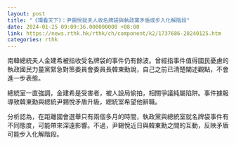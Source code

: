 ```yaml
---
layout: post
title: "《環看天下》：尹錫悅就夫人收名牌袋與執政黨矛盾或步入化解階段"
date: 2024-01-25 09:09:36.000000000 +08:00
link: https://news.rthk.hk/rthk/ch/component/k2/1737686-20240125.htm
categories: rthk
---
```


南韓總統夫人金建希被指收受名牌袋的事件仍有餘波。曾經指事件值得國民憂慮的執政國民力量黨緊急對策委員會委員長韓東勳說，自己之前已清楚闡述觀點，不會進一步表態。

總統室一直強調，金建希是受害者，被人設局偷拍，相關爭議純屬陷阱。事件據報導致韓東勳與總統尹錫悅矛盾升級，總統室希望他辭職。

分析認為，在距離國會選舉只有兩個多月的時間，執政黨與總統室就名牌袋事件有不同態度，可能帶來深遠影響。不過，尹錫悅近日與韓東勳之間的互動，反映矛盾可能步入化解階段。
